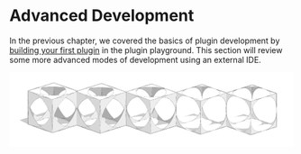# Advanced Development

In the previous chapter, we covered the basics of plugin development by[ building your first plugin](../build-your-first-plugin/) in the plugin playground. This section will review some more advanced modes of development using an external IDE.

![](../../../.gitbook/assets/c22.PNG)

